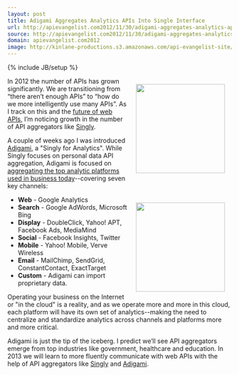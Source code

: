 ```yaml
---
layout: post
title: Adigami Aggregates Analytics APIs Into Single Interface
url: http://apievangelist.com2012/11/30/adigami-aggregates-analytics-apis-into-single-interface/
source: http://apievangelist.com2012/11/30/adigami-aggregates-analytics-apis-into-single-interface/
domain: apievangelist.com2012
image: http://kinlane-productions.s3.amazonaws.com/api-evangelist-site/blog/adigami-logo.png
---
```

{% include JB/setup %}
<p><a href="http://www.adigami.com/" target="_blank"><img style="padding: 15px;" src="https://s3.amazonaws.com/kinlane-productions/api-evangelist/adigami/adigami-logo.png" alt="" width="200" align="right" /></a></p>
<p>In 2012 the number of APIs has grown significantly.  We are transitioning from &ldquo;there aren&rsquo;t enough APIs&rdquo; to &ldquo;how do we more intelligently use many APIs&rdquo;.  As I track on this and the <a href="http://apievangelist.com/2012/07/27/what-is-the-future-of-web-apis/">future of web APIs</a>, I&rsquo;m noticing growth in the number of API aggregators like <a title="Singly" href="http://singly.com">Singly</a>.</p>
<p>A couple of weeks ago I was introduced <a title="Adigami" href="http://www.adigami.com/">Adigami</a>, a "Singly for Analytics".  While Singly focuses on personal data API aggregation, Adigami is focused on <a title="aggregating the top analytic platforms used in business today" href="http://www.adigami.com/">aggregating the top analytic platforms used in business today</a>--covering seven key channels:</p>
<p><a href="http://www.adigami.com/" target="_blank"><img style="padding: 15px;" src="https://s3.amazonaws.com/kinlane-productions/api-evangelist/adigami/adigami-data-visual.png" alt="" width="200" align="right" /></a></p>
<ul class="mainlist">
<li><strong>Web</strong> - Google Analytics</li>
<li><strong>Search</strong> - Google AdWords, Microsoft Bing</li>
<li><strong>Display</strong> - DoubleClick, Yahoo! APT, Facebook Ads, MediaMind</li>
<li><strong>Social</strong> - Facebook Insights, Twitter</li>
<li><strong>Mobile</strong> - Yahoo! Mobile, Verve Wireless</li>
<li><strong>Email</strong> - MailChimp, SendGrid, ConstantContact, ExactTarget</li>
<li><strong>Custom</strong> - Adigami can import proprietary data.</li>
</ul>
<p>Operating your business on the Internet or "in the cloud" is a reality, and as we operate more and more in this cloud, each platform will have its own set of analytics--making the need to centralize and standardize analytics across channels and platforms more and more critical.</p>
<p>Adigami is just the tip of the iceberg.  I predict we&rsquo;ll see API aggregators emerge from top industries like government, healthcare and education.  In 2013 we will learn to more fluently communicate with web APIs with the help of API aggregators like <a title="Singly" href="http://singly.com">Singly</a> and <a title="Adigami" href="http://www.adigami.com/">Adigami</a>.</p>
